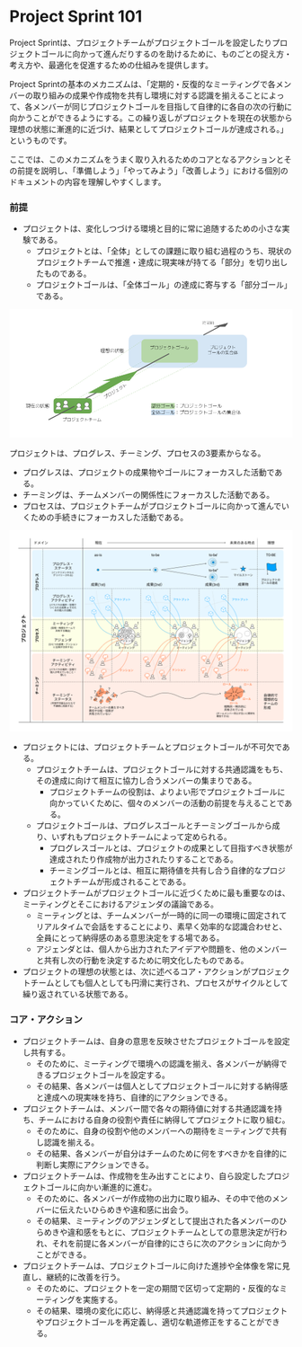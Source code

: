 # Project Sprint 101

Project Sprintは、プロジェクトチームがプロジェクトゴールを設定したりプロジェクトゴールに向かって進んだりするのを助けるために、ものごとの捉え方・考え方や、最適化を促進するための仕組みを提供します。

Project Sprintの基本のメカニズムは、「定期的・反復的なミーティングで各メンバーの取り組みの成果や作成物を共有し環境に対する認識を揃えることによって、各メンバーが同じプロジェクトゴールを目指して自律的に各自の次の行動に向かうことができるようにする。この繰り返しがプロジェクトを現在の状態から理想の状態に漸進的に近づけ、結果としてプロジェクトゴールが達成される。」というものです。

ここでは、このメカニズムをうまく取り入れるためのコアとなるアクションとその前提を説明し、「準備しよう」「やってみよう」「改善しよう」における個別のドキュメントの内容を理解しやすくします。

### 前提

* プロジェクトは、変化しつづける環境と目的に常に追随するための小さな実験である。
  * プロジェクトとは、「全体」としての課題に取り組む過程のうち、現状のプロジェクトチームで推進・達成に現実味が持てる「部分」を切り出したものである。
  * プロジェクトゴールは、「全体ゴール」の達成に寄与する「部分ゴール」である。

![Project Sprintにおけるプロジェクト](<../../ja-v2.2.0/images/projectgoal (2) (1).png>)

プロジェクトは、プログレス、チーミング、プロセスの3要素からなる。

* プログレスは、プロジェクトの成果物やゴールにフォーカスした活動である。
* チーミングは、チームメンバーの関係性にフォーカスした活動である。
* プロセスは、プロジェクトチームがプロジェクトゴールに向かって進んでいくための手続きにフォーカスした活動である。

![Project Sprint概念図](<../../ja-v2.2.0/images/essentials (5).png>)

* プロジェクトには、プロジェクトチームとプロジェクトゴールが不可欠である。
  * プロジェクトチームは、プロジェクトゴールに対する共通認識をもち、その達成に向けて相互に協力し合うメンバーの集まりである。
    * プロジェクトチームの役割は、よりよい形でプロジェクトゴールに向かっていくために、個々のメンバーの活動の前提を与えることである。
  * プロジェクトゴールは、プログレスゴールとチーミングゴールから成り、いずれもプロジェクトチームによって定められる。
    * プログレスゴールとは、プロジェクトの成果として目指すべき状態が達成されたり作成物が出力されたりすることである。
    * チーミングゴールとは、相互に期待値を共有し合う自律的なプロジェクトチームが形成されることである。
* プロジェクトチームがプロジェクトゴールに近づくために最も重要なのは、ミーティングとそこにおけるアジェンダの議論である。
  * ミーティングとは、チームメンバーが一時的に同一の環境に固定されてリアルタイムで会話をすることにより、素早く効率的な認識合わせと、全員にとって納得感のある意思決定をする場である。
  * アジェンダとは、個人から出力されたアイデアや問題を、他のメンバーと共有し次の行動を決定するために明文化したものである。
* プロジェクトの理想の状態とは、次に述べるコア・アクションがプロジェクトチームとしても個人としても円滑に実行され、プロセスがサイクルとして繰り返されている状態である。

### コア・アクション

* プロジェクトチームは、自身の意思を反映させたプロジェクトゴールを設定し共有する。
  * そのために、ミーティングで環境への認識を揃え、各メンバーが納得できるプロジェクトゴールを設定する。
  * その結果、各メンバーは個人としてプロジェクトゴールに対する納得感と達成への現実味を持ち、自律的にアクションできる。
* プロジェクトチームは、メンバー間で各々の期待値に対する共通認識を持ち、チームにおける自身の役割や責任に納得してプロジェクトに取り組む。
  * そのために、自身の役割や他のメンバーへの期待をミーティングで共有し認識を揃える。
  * その結果、各メンバーが自分はチームのために何をすべきかを自律的に判断し実際にアクションできる。
* プロジェクトチームは、作成物を生み出すことにより、自ら設定したプロジェクトゴールに向かい漸進的に進む。
  * そのために、各メンバーが作成物の出力に取り組み、その中で他のメンバーに伝えたいひらめきや違和感に出会う。
  * その結果、ミーティングのアジェンダとして提出された各メンバーのひらめきや違和感をもとに、プロジェクトチームとしての意思決定が行われ、それを前提に各メンバーが自律的にさらに次のアクションに向かうことができる。
* プロジェクトチームは、プロジェクトゴールに向けた進捗や全体像を常に見直し、継続的に改善を行う。
  * そのために、プロジェクトを一定の期間で区切って定期的・反復的なミーティングを実施する。
  * その結果、環境の変化に応じ、納得感と共通認識を持ってプロジェクトやプロジェクトゴールを再定義し、適切な軌道修正をすることができる。
